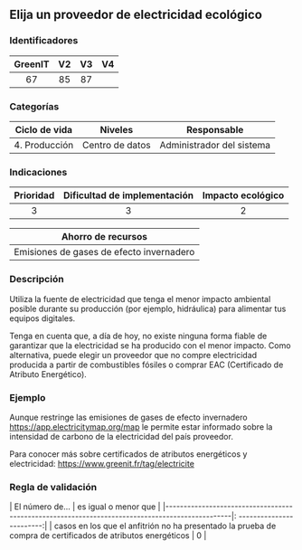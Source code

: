 ## Elija un proveedor de electricidad ecológico

 ### Identificadores

 | GreenIT | V2 | V3 | V4 |
 |:-------:|:----:|:---:|:----:|
 | 67 | 85 | 87 | |

 ### Categorías

 | Ciclo de vida | Niveles | Responsable |
 |:-------------:|:----------:|:--------------:|
 | 4. Producción | Centro de datos | Administrador del sistema |

 ### Indicaciones

 | Prioridad | Dificultad de implementación | Impacto ecológico |
 |:------------------:|:-------------------------: |:-----------------:|
 | 3 | 3 | 2 |

 | Ahorro de recursos |
 |:---------------------------------------------------------:|
 | Emisiones de gases de efecto invernadero |

 ### Descripción

Utiliza la fuente de electricidad que tenga el menor impacto ambiental posible durante su producción (por ejemplo, hidráulica) para alimentar tus equipos digitales.

Tenga en cuenta que, a día de hoy, no existe ninguna forma fiable de garantizar que la electricidad se ha producido con el menor impacto. 
Como alternativa, puede elegir un proveedor que no compre electricidad producida a partir de combustibles fósiles o comprar EAC (Certificado de Atributo Energético).

 ### Ejemplo

 Aunque restringe las emisiones de gases de efecto invernadero https://app.electricitymap.org/map le permite estar informado sobre la intensidad de carbono de la electricidad del país proveedor.

 Para conocer más sobre certificados de atributos energéticos y electricidad:
 https://www.greenit.fr/tag/electricite

 ### Regla de validación

 | El número de... | es igual o menor que |
 |------------------------------------------------------------------------------------------------|: ------------------------:|
 | casos en los que el anfitrión no ha presentado la prueba de compra de certificados de atributos energéticos | 0 |
